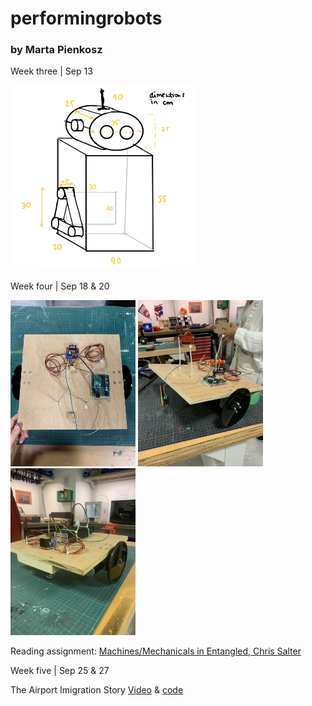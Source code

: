 # performingrobots
### by Marta Pienkosz

Week three | Sep 13

<img src="https://github.com/martapienkosz/performingrobots/blob/main/images/robotSketch.png" width="300">


Week four | Sep 18 & 20

<img src="https://github.com/martapienkosz/performingrobots/blob/main/images/base1.JPG" width="200"> <img src="https://github.com/martapienkosz/performingrobots/blob/main/images/base2.JPG" width="200"> <img src="https://github.com/martapienkosz/performingrobots/blob/main/images/base6.JPG" width="200">

Reading assignment: [Machines/Mechanicals in Entangled, Chris Salter](https://github.com/martapienkosz/performingrobots/blob/main/september18/README.md)


Week five | Sep 25 & 27

The Airport Imigration Story [Video](https://drive.google.com/file/d/1wPHSB10Bv_8FZnjBgpi8fW67YAzmlqHU/view?usp=share_link) & [code](https://github.com/martapienkosz/performingrobots/blob/main/code/theQueue.ino)
